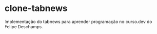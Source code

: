 # clone-tabnews

Implementação do tabnews para aprender programação no curso.dev do Felipe Deschamps.
